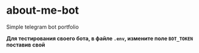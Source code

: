 # about-me-bot
Simple telegram bot portfolio

**Для тестирования своего бота, в файле `.env`, измените поле `ВОТ_TOKEN` поставив свой**
